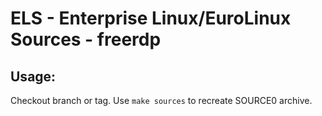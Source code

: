 # ELS - Enterprise Linux/EuroLinux Sources - freerdp
 
## Usage:
  Checkout branch or tag. Use `make sources` to recreate  SOURCE0 archive.
